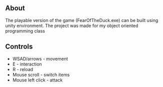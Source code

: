 ## About
The playable version of the game (FearOfTheDuck.exe) can be built using unity environment. The project was made for my object oriented programming class

## Controls
* WSAD/arrows - movement
* E - interaction
* R - reload
* Mouse scroll - switch items
* Mouse left click - attack
